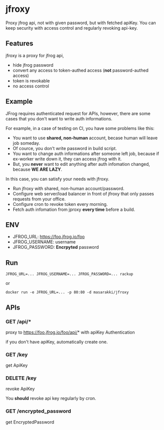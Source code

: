 # jfroxy

Proxy jfrog api, not with given password, but with fetched apiKey.
You can keep security with access control and regularly revoking api-key.

## Features

jfroxy is a proxy for jfrog api,

- hide jfrog password
- convert any access to token-authed access (**not** password-authed access)
- token is revokable
- no access control

## Example

JFrog requires authenticated request for APIs,
however, there are some cases that you don't want to write auth informations.

For example, in a case of testing on CI, you have some problems like this:

- You want to use **shared, non-human** account, becase human will leave job someday.
- Of cource, you don't write password in build script.
- You want to change auth informations after someone left job, because if ex-worker write down it, they can access jfrog with it.
- But, you **never** want to edit anything after auth infomation changed, because **WE ARE LAZY**.

In this case, you can satisfy your needs with jfroxy.

- Run jfroxy with shared, non-human account/password.
- Configure web server/load balancer in front of jfroxy that only passes requests from your office.
- Configure cron to revoke token every morning.
- Fetch auth infomation from jproxy **every time** before a build.

## ENV

- JFROG_URL: https://foo.jfrog.io/foo
- JFROG_USERNAME: username
- JFROG_PASSWORD: **Encrpyted** password

## Run

    JFROG_URL=... JFROG_USERNAME=... JFROG_PASSWORD=... rackup

or

    docker run -e JFROG_URL=... -p 80:80 -d masarakki/jfroxy

## APIs

### GET /api/*

proxy to https://foo.jfrog.io/foo/api/* with apiKey Authentication

if you don't have apiKey, automatically create one.

### GET /key

get ApiKey

### DELETE /key

revoke ApiKey

You **should** revoke api key regularly by cron.

### GET /encrypted_password

get EncryptedPassword
